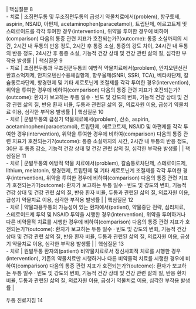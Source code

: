 | 핵심질문 8<br>- 치료 | 조짐편두통 및 무조짐편두통의 급성기 약물치료에서(problem), 항구토제, aspirin, NSAID, 아편제, acetaminophen(paracetamol), 트립탄제, 에르고트제 및 스테로이드를 각각 투여한 경우(intervention), 위약을 투여한 경우에 비하여(comparison) 다음의 통증 관련 지표가 호전되는가?(outcome): 통증 소실까지의 시간, 2시간 내 두통의 반응 정도, 2시간 후 통증 소실, 통증의 강도 차이, 24시간 내 두통의 반응 정도, 24시간 후 통증 소실, 기능적 건강 상태 및 건강 관련 삶의 질, 심각한 부작용 발생률 |
| 핵심질문 9<br>- 치료 | 조짐편두통과 무조짐편두통의 예방적 약물치료에서(problem), 안지오텐신전환효소억제제, 안지오텐신수용체길항제, 항우울제(SNRI, SSRI, TCA), 베타차단제, 칼슘통로차단제, 항경련제 및 기타 세로토닌계 조절제를 각각 투여한 경우(intervention), 위약을 투여한 경우에 비하여(comparison) 다음의 통증 관련 지표가 호전되는가?(outcome): 환자가 보고하는 두통 일수 · 빈도 및 강도의 변화, 기능적 건강 상태 및 건강 관련 삶의 질, 반응 환자 비율, 두통과 관련된 삶의 질, 의료자원 이용, 급성기 약물치료 이용, 심각한 부작용 발생률 |
| 핵심질문 10<br>- 치료 | 군발두통의 급성기 약물치료에서(problem), 산소, aspirin, acetaminophen(paracetamol), 트립탄제, 에르고트제, NSAID 및 아편제를 각각 투여한 경우(intervention), 위약을 투여한 경우에 비하여(comparison) 다음의 통증 관련 지표가 호전되는가?(outcome): 통증 소실까지의 시간, 2시간 내 두통의 반응 정도, 30분 후 통증 감소, 기능적 건강 상태 및 건강 관련 삶의 질, 심각한 부작용 발생률 |
| 핵심질문 11<br>- 치료 | 군발두통의 예방적 약물 치료에서(problem), 칼슘통로차단제, 스테로이드제, lithium, melatonin, 항경련제, 트립탄제 및 기타 세로토닌계 조절제를 각각 투여한 경우(intervention), 위약을 투여한 경우에 비하여(comparison) 다음의 통증 관련 지표가 호전되는가?(outcome): 환자가 보고하는 두통 일수 · 빈도 및 강도의 변화, 기능적 건강 상태 및 건강 관련 삶의 질, 반응 환자 비율, 두통과 관련된 삶의 질, 의료자원 이용, 급성기 약물치료 이용, 심각한 부작용 발생률 |
| 핵심질문 12<br>- 치료 | 약물과용두통의 가능성이 있는 환자에서(patient), 약물중단 전략, 심리치료, 스테로이드제 투약 및 NSAID 투약을 시행한 경우(intervention), 위약을 투여하거나 다른 비약물적 치료를 시행한 경우에 비하여(comparison) 다음의 통증 관련 지표가 호전되는가?(outcome): 환자가 보고하는 두통 일수 · 빈도 및 강도의 변화, 기능적 건강 상태 및 건강 관련 삶의 질, 반응 환자 비율, 두통과 관련된 삶의 질, 의료자원 이용, 급성기 약물치료 이용, 심각한 부작용 발생률 |
| 핵심질문 13<br>- 치료 | 원발두통 환자의(patient) 비약물치료로서 정신사회적 치료를 시행한 경우(intervention), 기존의 약물치료만 시행하거나 다른 비약물적 치료를 시행한 경우에 비하여(comparison) 다음의 통증 관련 지표가 호전되는가?(outcome): 환자가 보고하는 두통 일수 · 빈도 및 강도의 변화, 기능적 건강 상태 및 건강 관련 삶의 질, 반응 환자 비율, 두통과 관련된 삶의 질, 의료자원 이용, 급성기 약물치료 이용, 심각한 부작용 발생률 |

두통 진료지침
<PAGE>14